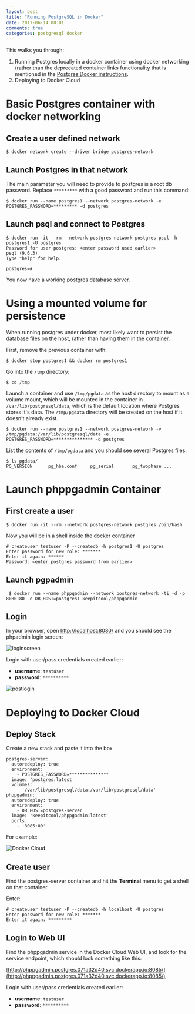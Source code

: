 ```yaml
---
layout: post
title: "Running PostgreSQL in Docker"
date: 2017-06-14 08:01
comments: true
categories: postgresql docker
---
```


This walks you through:

1. Running Postgres locally in a docker container using docker networking (rather than the deprecated container links functionality that is mentioned in the [Postgres Docker instructions](https://hub.docker.com/_/postgres/).
1. Deploying to Docker Cloud

# Basic Postgres container with docker networking

## Create a user defined network

```
$ docker network create --driver bridge postgres-network
```

## Launch Postgres in that network 

The main parameter you will need to provide to postgres is a root db password.  Replace `*********` with a good password and run this command:

```
$ docker run --name postgres1 --network postgres-network -e POSTGRES_PASSWORD=********* -d postgres
```

## Launch psql and connect to Postgres

```
$ docker run -it --rm --network postgres-network postgres psql -h postgres1 -U postgres
Password for user postgres: <enter password used earlier>
psql (9.6.3)
Type "help" for help.

postgres=#
```

You now have a working postgres database server.

# Using a mounted volume for persistence

When running postgres under docker, most likely want to persist the database files on the host, rather than having them in the container.   

First, remove the previous container with:

```
$ docker stop postgres1 && docker rm postgres1
```

Go into the `/tmp` directory:

```
$ cd /tmp
```

Launch a container and use `/tmp/pgdata` as the host directory to mount as a volume mount, which will be mounted in the container in `/var/lib/postgresql/data`, which is the default location where Postgres stores it's data.  The `/tmp/pgdata` directory will be created on the host if it doesn't already exist.

```
$ docker run --name postgres1 --network postgres-network -v /tmp/pgdata:/var/lib/postgresql/data -e POSTGRES_PASSWORD=*************** -d postgres
```

List the contents of `/tmp/pgdata` and you should see several Postgres files:

```
$ ls pgdata/
PG_VERSION		pg_hba.conf		pg_serial		pg_twophase ...
```

# Launch phppgadmin Container

## First create a user

```
$ docker run -it --rm --network postgres-network postgres /bin/bash
```

Now you will be in a shell inside the docker container 

```
# createuser testuser -P --createdb -h postgres1 -U postgres
Enter password for new role: *******
Enter it again: ******
Password: <enter postgres password from earlier>
```

## Launch pgpadmin

```
 $ docker run --name phppgadmin --network postgres-network -ti -d -p 8080:80 -e DB_HOST=postgres1 keepitcool/phppgadmin
```

## Login

In your browser, open [http://localhost:8080/](http://localhost:8080/) and you should see the phpadmin login screen:

![loginscreen](http://tleyden-misc.s3.amazonaws.com/blog_images/phppgadmin.png)

Login with user/pass credentials created earlier:

* **username**: `testuser`
* **password**: `**********`

![postlogin](http://tleyden-misc.s3.amazonaws.com/blog_images/phpadmin_post_login.png)

# Deploying to Docker Cloud

## Deploy Stack

Create a new stack and paste it into the box

```
postgres-server:
  autoredeploy: true
  environment:
    - POSTGRES_PASSWORD=***************
  image: 'postgres:latest'
  volumes:
    - '/var/lib/postgresql/data:/var/lib/postgresql/data'
phppgadmin:
  autoredeploy: true
  environment:
    - DB_HOST=postgres-server
  image: 'keepitcool/phppgadmin:latest'
  ports:
    - '8085:80'
```

For example:

![Docker Cloud](http://tleyden-misc.s3.amazonaws.com/blog_images/docker_cloud_create_stack.png)


## Create user

Find the postgres-server container and hit the **Terminal** menu to get a shell on that container.

Enter:

```
# createuser testuser -P --createdb -h localhost -U postgres 
Enter password for new role: *******
Enter it again: *********
```

## Login to Web UI

Find the phppgadmin service in the Docker Cloud Web UI, and look for the service endpoint, which should look something like this: 

[http://phppgadmin.postgres.071a32d40.svc.dockerapp.io:8085/](http://phppgadmin.postgres.071a32d40.svc.dockerapp.io:8085/)

Login with user/pass credentials created earlier:

* **username**: `testuser`
* **password**: `**********`